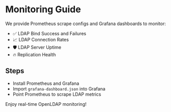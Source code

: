# Monitoring Guide

We provide Prometheus scrape configs and Grafana dashboards to monitor:

- ✅ LDAP Bind Success and Failures
- 📈 LDAP Connection Rates
- 🛡️ LDAP Server Uptime
- 🔥 Replication Health

## Steps
- Install Prometheus and Grafana
- Import `grafana-dashboard.json` into Grafana
- Point Prometheus to scrape LDAP metrics

Enjoy real-time OpenLDAP monitoring!